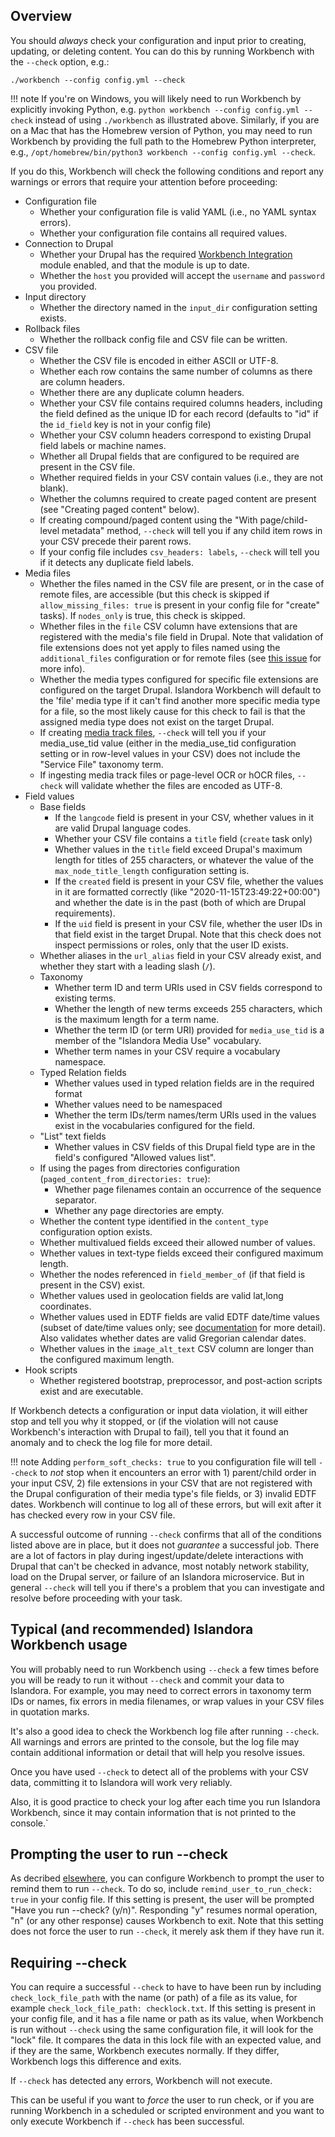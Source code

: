 ## Overview

You should *always* check your configuration and input prior to creating, updating, or deleting content. You can do this by running Workbench with the `--check` option, e.g.:

`./workbench --config config.yml --check`

!!! note
    If you're on Windows, you will likely need to run Workbench by explicitly invoking Python, e.g. `python workbench --config config.yml --check` instead of using `./workbench` as illustrated above. Similarly, if you are on a Mac that has the Homebrew version of Python, you may need to run Workbench by providing the full path to the Homebrew Python interpreter, e.g., `/opt/homebrew/bin/python3 workbench --config config.yml --check`.

If you do this, Workbench will check the following conditions and report any warnings or errors that require your attention before proceeding:

* Configuration file
    * Whether your configuration file is valid YAML (i.e., no YAML syntax errors).
    * Whether your configuration file contains all required values.
* Connection to Drupal
    * Whether your Drupal has the required [Workbench Integration](https://github.com/mjordan/islandora_workbench_integration) module enabled, and that the module is up to date.
    * Whether the `host` you provided will accept the `username` and `password` you provided.
* Input directory
    * Whether the directory named in the `input_dir` configuration setting exists.
* Rollback files
    * Whether the rollback config file and CSV file can be written.
* CSV file
    * Whether the CSV file is encoded in either ASCII or UTF-8.
    * Whether each row contains the same number of columns as there are column headers.
    * Whether there are any duplicate column headers.
    * Whether your CSV file contains required columns headers, including the field defined as the unique ID for each record (defaults to "id" if the `id_field` key is not in your config file)
    * Whether your CSV column headers correspond to existing Drupal field labels or machine names.
    * Whether all Drupal fields that are configured to be required are present in the CSV file.
    * Whether required fields in your CSV contain values (i.e., they are not blank).
    * Whether the columns required to create paged content are present (see "Creating paged content" below).
    * If creating compound/paged content using the "With page/child-level metadata" method, `--check` will tell you if any child item rows in your CSV precede their parent rows.
    * If your config file includes `csv_headers: labels`, `--check` will tell you if it detects any duplicate field labels.
* Media files
    * Whether the files named in the CSV file are present, or in the case of remote files, are accessible (but this check is skipped if `allow_missing_files: true` is present in your config file for "create" tasks). If `nodes_only` is true, this check is skipped.
    * Whether files in the `file` CSV column have extensions that are registered with the media's file field in Drupal. Note that validation of file extensions does not yet apply to files named using the `additional_files` configuration or for remote files (see [this issue](https://github.com/mjordan/islandora_workbench/issues/126) for more info).
    * Whether the media types configured for specific file extensions are configured on the target Drupal. Islandora Workbench will default to the 'file' media type if it can't find another more specific media type for a file, so the most likely cause for this check to fail is that the assigned media type does not exist on the target Drupal.
    * If creating [media track files](/islandora_workbench_docs/media_track_files/), `--check` will tell you if your media_use_tid value (either in the media_use_tid configuration setting or in row-level values in your CSV) does not include the "Service File" taxonomy term.
    * If ingesting media track files or page-level OCR or hOCR files, `--check` will validate whether the files are encoded as UTF-8.
* Field values
    * Base fields
        * If the `langcode` field is present in your CSV, whether values in it are valid Drupal language codes.
        * Whether your CSV file contains a  `title` field (`create` task only)
        * Whether values in the `title` field exceed Drupal's maximum length for titles of 255 characters, or whatever the value of the `max_node_title_length` configuration setting is.
        * If the `created` field is present in your CSV file, whether the values in it are formatted correctly (like "2020-11-15T23:49:22+00:00") and whether the date is in the past (both of which are Drupal requirements).
        * If the `uid` field is present in your CSV file, whether the user IDs in that field exist in the target Drupal. Note that this check does not inspect permissions or roles, only that the user ID exists.
    * Whether aliases in the `url_alias` field in your CSV already exist, and whether they start with a leading slash (`/`).
    * Taxonomy
        * Whether term ID and term URIs used in CSV fields correspond to existing terms.
        * Whether the length of new terms exceeds 255 characters, which is the maximum length for a term name.
        * Whether the term ID (or term URI) provided for `media_use_tid` is a member of the "Islandora Media Use" vocabulary.
        * Whether term names in your CSV require a vocabulary namespace.
    * Typed Relation fields
        * Whether values used in typed relation fields are in the required format
        * Whether values need to be namespaced
        * Whether the term IDs/term names/term URIs used in the values exist in the vocabularies configured for the field.
    * "List" text fields
        * Whether values in CSV fields of this Drupal field type are in the field's configured "Allowed values list".
    * If using the pages from directories configuration (`paged_content_from_directories: true`):
        * Whether page filenames contain an occurrence of the sequence separator.
        * Whether any page directories are empty.
    * Whether the content type identified in the `content_type` configuration option exists.
    * Whether multivalued fields exceed their allowed number of values.
    * Whether values in text-type fields exceed their configured maximum length.
    * Whether the nodes referenced in `field_member_of` (if that field is present in the CSV) exist.
    * Whether values used in geolocation fields are valid lat,long coordinates.
    * Whether values used in EDTF fields are valid EDTF date/time values (subset of date/time values only; see [documentation](https://mjordan.github.io/islandora_workbench_docs/fields/#field-types) for more detail). Also validates whether dates are valid Gregorian calendar dates.
    * Whether values in the `image_alt_text` CSV column are longer than the configured maximum length.
* Hook scripts
    * Whether registered bootstrap, preprocessor, and post-action scripts exist and are executable.

If Workbench detects a configuration or input data violation, it will either stop and tell you why it stopped, or (if the violation will not cause Workbench's interaction with Drupal to fail), tell you that it found an anomaly and to check the log file for more detail.

!!! note
    Adding `perform_soft_checks: true` to you configuration file will tell `--check` to *not* stop when it encounters an error with 1) parent/child order in your input CSV, 2) file extensions in your CSV that are not registered with the Drupal configuration of their media type's file fields, or 3) invalid EDTF dates. Workbench will continue to log all of these errors, but will exit after it has checked every row in your CSV file.

A successful outcome of running `--check` confirms that all of the conditions listed above are in place, but it does not *guarantee* a successful job. There are a lot of factors in play during ingest/update/delete interactions with Drupal that can't be checked in advance, most notably network stability, load on the Drupal server, or failure of an Islandora microservice. But in general `--check` will tell you if there's a problem that you can investigate and resolve before proceeding with your task.

## Typical (and recommended) Islandora Workbench usage

You will probably need to run Workbench using `--check` a few times before you will be ready to run it without `--check` and commit your data to Islandora. For example, you may need to correct errors in taxonomy term IDs or names, fix errors in media filenames, or wrap values in your CSV files in quotation marks.

It's also a good idea to check the Workbench log file after running `--check`. All warnings and errors are printed to the console, but the log file may contain additional information or detail that will help you resolve issues.

Once you have used `--check` to detect all of the problems with your CSV data, committing it to Islandora will work very reliably.

Also, it is good practice to check your log after each time you run Islandora Workbench, since it may contain information that is not printed to the console.`

## Prompting the user to run --check

As decribed [elsewhere](https://mjordan.github.io/islandora_workbench_docs/prompts/), you can configure Workbench to prompt the user to remind them to run `--check`. To do so, include `remind_user_to_run_check: true` in your config file. If this setting is present, the user will be prompted "Have you run --check? (y/n)". Responding "y" resumes normal operation, "n" (or any other response) causes Workbench to exit. Note that this setting does not force the user to run `--check`, it merely ask them if they have run it.

## Requiring --check

You can require a successful `--check` to have to have been run by including `check_lock_file_path` with the name (or path) of a file as its value, for example `check_lock_file_path: checklock.txt`. If this setting is present in your config file, and it has a file name or path as its value, when Workbench is run without `--check` using the same configuration file, it will look for the "lock" file. It compares the data in this lock file with an expected value, and if they are the same, Workbench executes normally. If they differ, Workbench logs this difference and exits.

If `--check` has detected any errors, Workbench will not execute.

This can be useful if you want to *force* the user to run check, or if you are running Workbench in a scheduled or scripted environment and you want to only execute Workbench if `--check` has been successful.
